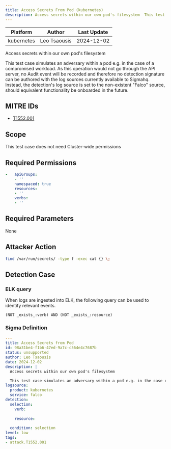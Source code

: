 ```yaml
---
title: Access Secrets From Pod (kubernetes)
description: Access secrets within our own pod's filesystem  This test case simulates an adversary within a pod e.g. in the case of a compromised workload. As this operation would not go through the API server, no Audit event will be recorded and therefore no detection signature can be authored with the log sources currently available to Sigmahq. Instead, the detection's log source is set to the non-existent "Falco" source, should equivalent functionality be onboarded in the future.   
---
```


| Platform               | Author               | Last Update                 |
| ---------------------- | -------------------- | --------------------------- |
| kubernetes | Leo Tsaousis | 2024-12-02 |

Access secrets within our own pod's filesystem

This test case simulates an adversary within a pod e.g. in the case of a compromised workload. As this operation would not go through the API server, no Audit event will be recorded and therefore no detection signature can be authored with the log sources currently available to Sigmahq. Instead, the detection's log source is set to the non-existent "Falco" source, should equivalent functionality be onboarded in the future.

## MITRE IDs

* [T1552.001](https://attack.mitre.org/techniques/T1552.001/)

## Scope 

This test case does not need Cluster-wide permissions

## Required Permissions

```yaml
-   apiGroups:
    - ''
    namespaced: true
    resources:
    - ''
    verbs:
    - ''

```

## Required Parameters

None
## Attacker Action

```bash
find /var/run/secrets/ -type f -exec cat {} \;
```


## Detection Case

### ELK query

When logs are ingested into ELK, the following query can be used to identify relevant events.

```
(NOT _exists_:verb) AND (NOT _exists_:resource)
```

### Sigma Definition

```yaml
---
title: Access Secrets from Pod
id: 98a31be4-f1b6-47ed-9a7c-c564e4c7687b
status: unsupported
author: Leo Tsaousis
date: 2024-12-02
description: |
  Access secrets within our own pod's filesystem

  This test case simulates an adversary within a pod e.g. in the case of a compromised workload. As this operation would not go through the API server, no Audit event will be recorded and therefore no detection signature can be authored with the log sources currently available to Sigmahq. Instead, the detection's log source is set to the non-existent "Falco" source, should equivalent functionality be onboarded in the future.
logsource:
  product: kubernetes
  service: falco
detection:
  selection:
    verb: 
    
    resource: 
    
  condition: selection
level: low
tags:
- attack.T1552.001


```